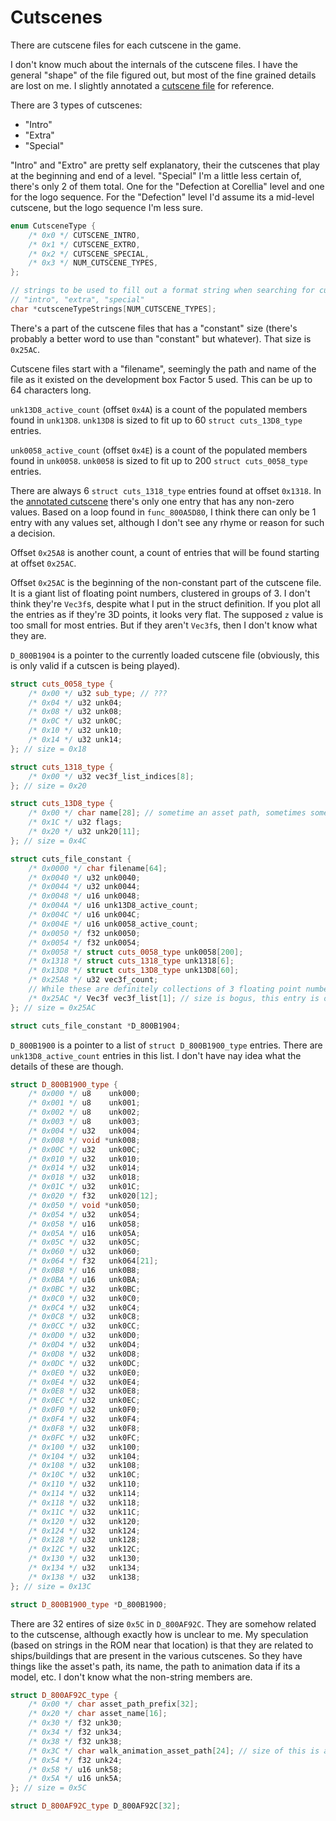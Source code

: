 # Cutscenes

There are cutscene files for each cutscene in the game.

I don't know much about the internals of the cutscene files.
I have the general "shape" of the file figured out, but most of the fine grained details are lost on me.
I slightly annotated a [cutscene file](/docs/cutscenes/level_0_intro_cutscene) for reference.

There are 3 types of cutscenes:

- "Intro"
- "Extra"
- "Special"

"Intro" and "Extro" are pretty self explanatory, their the cutscenes that play at the beginning and end of a level.
"Special" I'm a little less certain of, there's only 2 of them total.
One for the "Defection at Corellia" level and one for the logo sequence.
For the "Defection" level I'd assume its a mid-level cutscene, but the logo sequence I'm less sure.

```cpp
enum CutsceneType {
    /* 0x0 */ CUTSCENE_INTRO,
    /* 0x1 */ CUTSCENE_EXTRO,
    /* 0x2 */ CUTSCENE_SPECIAL,
    /* 0x3 */ NUM_CUTSCENE_TYPES,
};

// strings to be used to fill out a format string when searching for cutscene file assets
// "intro", "extra", "special"
char *cutsceneTypeStrings[NUM_CUTSCENE_TYPES];
```

There's a part of the cutscene files that has a "constant" size (there's probably a better word to use than "constant" but whatever).
That size is `0x25AC`.

Cutscene files start with a "filename", seemingly the path and name of the file as it existed on the development box Factor 5 used.
This can be up to 64 characters long.

`unk13D8_active_count` (offset `0x4A`) is a count of the populated members found in `unk13D8`.
`unk13D8` is sized to fit up to 60 `struct cuts_13D8_type` entries.

`unk0058_active_count` (offset `0x4E`) is a count of the populated members found in `unk0058`.
`unk0058` is sized to fit up to 200 `struct cuts_0058_type` entries.

There are always 6 `struct cuts_1318_type` entries found at offset `0x1318`.
In the [annotated cutscene](/docs/cutscenes/level_0_intro_cutscene) there's only one entry that has any non-zero values.
Based on a loop found in `func_800A5D80`, I think there can only be 1 entry with any values set, although I don't see any rhyme or reason for such a decision.

Offset `0x25A8` is another count, a count of entries that will be found starting at offset `0x25AC`.

Offset `0x25AC` is the beginning of the non-constant part of the cutscene file.
It is a giant list of floating point numbers, clustered in groups of 3.
I don't think they're `Vec3f`s, despite what I put in the struct definition.
If you plot all the entries as if they're 3D points, it looks very flat.
The supposed `z` value is too small for most entries.
But if they aren't `Vec3f`s, then I don't know what they are.

`D_800B1904` is a pointer to the currently loaded cutscene file (obviously, this is only valid if a cutscen is being played).

```cpp
struct cuts_0058_type {
    /* 0x00 */ u32 sub_type; // ???
    /* 0x04 */ u32 unk04;
    /* 0x08 */ u32 unk08;
    /* 0x0C */ u32 unk0C;
    /* 0x10 */ u32 unk10;
    /* 0x14 */ u32 unk14;
}; // size = 0x18

struct cuts_1318_type {
    /* 0x00 */ u32 vec3f_list_indices[8];
}; // size = 0x20

struct cuts_13D8_type {
    /* 0x00 */ char name[28]; // sometime an asset path, sometimes something else
    /* 0x1C */ u32 flags;
    /* 0x20 */ u32 unk20[11];
}; // size = 0x4C

struct cuts_file_constant {
    /* 0x0000 */ char filename[64];
    /* 0x0040 */ u32 unk0040;
    /* 0x0044 */ u32 unk0044;
    /* 0x0048 */ u16 unk0048;
    /* 0x004A */ u16 unk13D8_active_count;
    /* 0x004C */ u16 unk004C;
    /* 0x004E */ u16 unk0058_active_count;
    /* 0x0050 */ f32 unk0050;
    /* 0x0054 */ f32 unk0054;
    /* 0x0058 */ struct cuts_0058_type unk0058[200];
    /* 0x1318 */ struct cuts_1318_type unk1318[6];
    /* 0x13D8 */ struct cuts_13D8_type unk13D8[60];
    /* 0x25A8 */ u32 vec3f_count;
    // While these are definitely collections of 3 floating point numbers, I don't know if they're really Vec3f's (i.e. x/y/z)
    /* 0x25AC */ Vec3f vec3f_list[1]; // size is bogus, this entry is only here to make using m2c a bit more ergonomic
}; // size = 0x25AC

struct cuts_file_constant *D_800B1904;
```

`D_800B1900` is a pointer to a list of `struct D_800B1900_type` entries.
There are `unk13D8_active_count` entries in this list.
I don't have nay idea what the details of these are though.

```cpp
struct D_800B1900_type {
    /* 0x000 */ u8    unk000;
    /* 0x001 */ u8    unk001;
    /* 0x002 */ u8    unk002;
    /* 0x003 */ u8    unk003;
    /* 0x004 */ u32   unk004;
    /* 0x008 */ void *unk008;
    /* 0x00C */ u32   unk00C;
    /* 0x010 */ u32   unk010;
    /* 0x014 */ u32   unk014;
    /* 0x018 */ u32   unk018;
    /* 0x01C */ u32   unk01C;
    /* 0x020 */ f32   unk020[12];
    /* 0x050 */ void *unk050;
    /* 0x054 */ u32   unk054;
    /* 0x058 */ u16   unk058;
    /* 0x05A */ u16   unk05A;
    /* 0x05C */ u32   unk05C;
    /* 0x060 */ u32   unk060;
    /* 0x064 */ f32   unk064[21];
    /* 0x0B8 */ u16   unk0B8;
    /* 0x0BA */ u16   unk0BA;
    /* 0x0BC */ u32   unk0BC;
    /* 0x0C0 */ u32   unk0C0;
    /* 0x0C4 */ u32   unk0C4;
    /* 0x0C8 */ u32   unk0C8;
    /* 0x0CC */ u32   unk0CC;
    /* 0x0D0 */ u32   unk0D0;
    /* 0x0D4 */ u32   unk0D4;
    /* 0x0D8 */ u32   unk0D8;
    /* 0x0DC */ u32   unk0DC;
    /* 0x0E0 */ u32   unk0E0;
    /* 0x0E4 */ u32   unk0E4;
    /* 0x0E8 */ u32   unk0E8;
    /* 0x0EC */ u32   unk0EC;
    /* 0x0F0 */ u32   unk0F0;
    /* 0x0F4 */ u32   unk0F4;
    /* 0x0F8 */ u32   unk0F8;
    /* 0x0FC */ u32   unk0FC;
    /* 0x100 */ u32   unk100;
    /* 0x104 */ u32   unk104;
    /* 0x108 */ u32   unk108;
    /* 0x10C */ u32   unk10C;
    /* 0x110 */ u32   unk110;
    /* 0x114 */ u32   unk114;
    /* 0x118 */ u32   unk118;
    /* 0x11C */ u32   unk11C;
    /* 0x120 */ u32   unk120;
    /* 0x124 */ u32   unk124;
    /* 0x128 */ u32   unk128;
    /* 0x12C */ u32   unk12C;
    /* 0x130 */ u32   unk130;
    /* 0x134 */ u32   unk134;
    /* 0x138 */ u32   unk138;
}; // size = 0x13C

struct D_800B1900_type *D_800B1900;
```

There are 32 entires of size `0x5C` in `D_800AF92C`.
They are somehow related to the cutscense, although exactly how is unclear to me.
My speculation (based on strings in the ROM near that location) is that they are related to ships/buildings that are present in the various cutscenes.
So they have things like the asset's path, its name, the path to animation data if its a model, etc.
I don't know what the non-string members are.

```cpp
struct D_800AF92C_type {
    /* 0x00 */ char asset_path_prefix[32];
    /* 0x20 */ char asset_name[16];
    /* 0x30 */ f32 unk30;
    /* 0x34 */ f32 unk34;
    /* 0x38 */ f32 unk38;
    /* 0x3C */ char walk_animation_asset_path[24]; // size of this is a bit speculative
    /* 0x54 */ f32 unk24;
    /* 0x58 */ u16 unk58;
    /* 0x5A */ u16 unk5A;
}; // size = 0x5C

struct D_800AF92C_type D_800AF92C[32];
```
